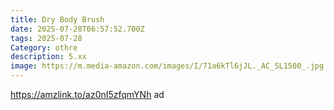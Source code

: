 ```yaml
---
title: Dry Body Brush
date: 2025-07-28T06:57:52.700Z
tags: 2025-07-28
Category: othre
description: 5.xx
image: https://m.media-amazon.com/images/I/71a6kTl6jJL._AC_SL1500_.jpg
---
```

https://amzlink.to/az0nI5zfqmYNh ad